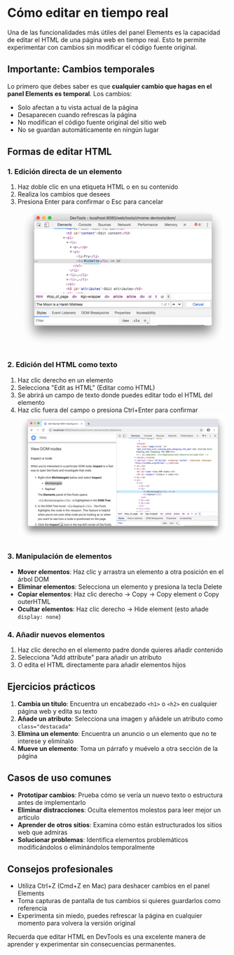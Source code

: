 # Cómo editar en tiempo real

Una de las funcionalidades más útiles del panel Elements es la capacidad de editar el HTML de una página web en tiempo real. Esto te permite experimentar con cambios sin modificar el código fuente original.

## Importante: Cambios temporales

Lo primero que debes saber es que **cualquier cambio que hagas en el panel Elements es temporal**. Los cambios:

- Solo afectan a tu vista actual de la página
- Desaparecen cuando refrescas la página
- No modifican el código fuente original del sitio web
- No se guardan automáticamente en ningún lugar

## Formas de editar HTML

### 1. Edición directa de un elemento

1. Haz doble clic en una etiqueta HTML o en su contenido
2. Realiza los cambios que desees
3. Presiona Enter para confirmar o Esc para cancelar
![Editar el html](/img/edicion-html1.png)

### 2. Edición del HTML como texto

1. Haz clic derecho en un elemento
2. Selecciona "Edit as HTML" (Editar como HTML)
3. Se abrirá un campo de texto donde puedes editar todo el HTML del elemento
4. Haz clic fuera del campo o presiona Ctrl+Enter para confirmar
![Editar el html](/img/edicion-html.png)

### 3. Manipulación de elementos

- **Mover elementos**: Haz clic y arrastra un elemento a otra posición en el árbol DOM
- **Eliminar elementos**: Selecciona un elemento y presiona la tecla Delete
- **Copiar elementos**: Haz clic derecho → Copy → Copy element o Copy outerHTML
- **Ocultar elementos**: Haz clic derecho → Hide element (esto añade `display: none`)

### 4. Añadir nuevos elementos

1. Haz clic derecho en el elemento padre donde quieres añadir contenido
2. Selecciona "Add attribute" para añadir un atributo
3. O edita el HTML directamente para añadir elementos hijos

## Ejercicios prácticos

1. **Cambia un título**: Encuentra un encabezado `<h1>` o `<h2>` en cualquier página web y edita su texto
2. **Añade un atributo**: Selecciona una imagen y añádele un atributo como `class="destacada"`
3. **Elimina un elemento**: Encuentra un anuncio o un elemento que no te interese y elimínalo
4. **Mueve un elemento**: Toma un párrafo y muévelo a otra sección de la página

## Casos de uso comunes

- **Prototipar cambios**: Prueba cómo se vería un nuevo texto o estructura antes de implementarlo
- **Eliminar distracciones**: Oculta elementos molestos para leer mejor un artículo
- **Aprender de otros sitios**: Examina cómo están estructurados los sitios web que admiras
- **Solucionar problemas**: Identifica elementos problemáticos modificándolos o eliminándolos temporalmente

## Consejos profesionales

- Utiliza Ctrl+Z (Cmd+Z en Mac) para deshacer cambios en el panel Elements
- Toma capturas de pantalla de tus cambios si quieres guardarlos como referencia
- Experimenta sin miedo, puedes refrescar la página en cualquier momento para volvera la versión original

Recuerda que editar HTML en DevTools es una excelente manera de aprender y experimentar sin consecuencias permanentes.
